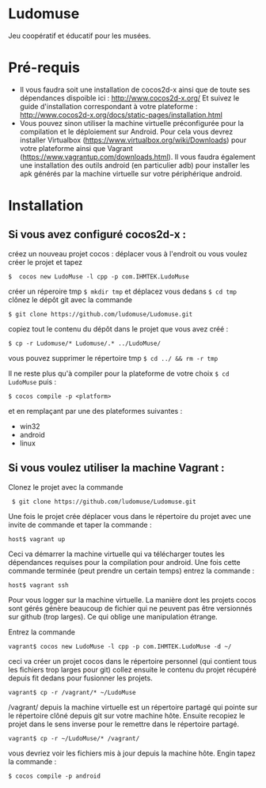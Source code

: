 # Ludomuse
Jeu coopératif et éducatif pour les musées.

Pré-requis
==========
- Il vous faudra soit une installation de cocos2d-x ainsi que de toute ses dépendances dispoible ici : http://www.cocos2d-x.org/
Et suivez le guide d'installation correspondant à votre plateforme : http://www.cocos2d-x.org/docs/static-pages/installation.html
- Vous pouvez sinon utiliser la machine virtuelle préconfigurée pour la compilation et le déploiement sur Android. Pour cela vous devrez installer Virtualbox (https://www.virtualbox.org/wiki/Downloads) pour votre plateforme ainsi que Vagrant (https://www.vagrantup.com/downloads.html). Il vous faudra également une installation des outils android (en particulier adb) pour installer les apk générés par la machine virtuelle sur votre périphérique android.


Installation
============


Si vous avez configuré cocos2d-x :
----------------------------------

créez un nouveau projet cocos :
déplacer vous à l'endroit ou vous voulez créer le projet et tapez

``
$  cocos new LudoMuse -l cpp -p com.IHMTEK.LudoMuse
``

créer un réperoire tmp `` $ mkdir tmp `` et déplacez vous dedans `` $ cd tmp ``
clônez le dépôt git avec la commande 

``
$ git clone https://github.com/ludomuse/Ludomuse.git
``

copiez tout le contenu du dépôt dans le projet que vous avez créé :

``
$ cp -r Ludomuse/* Ludomuse/.* ../LudoMuse/
``

vous pouvez supprimer le répertoire tmp `` $ cd ../ && rm -r tmp ``

Il ne reste plus qu'à compiler pour la plateforme de votre choix `` $ cd LudoMuse `` puis :

``
$ cocos compile -p <platform>
``

et en remplaçant <platform> par une des plateformes suivantes :
  - win32
  - android
  - linux
  

Si vous voulez utiliser la machine Vagrant :
--------------------------------------------

Clonez le projet avec la commande 

`` 
$ git clone https://github.com/ludomuse/Ludomuse.git
``

Une fois le projet crée déplacer vous dans le répertoire du projet avec une invite de commande et taper la commande :

``
host$ vagrant up
``

Ceci va démarrer la machine virtuelle qui va télécharger toutes les dépendances requises pour la compilation pour android.
Une fois cette commande terminée (peut prendre un certain temps) entrez la commande :

``
host$ vagrant ssh
``

Pour vous logger sur la machine virtuelle.
La manière dont les projets cocos sont gérés génère beaucoup de fichier qui ne peuvent pas être versionnés sur github (trop larges). Ce qui oblige une manipulation étrange.

Entrez la commande 

``
vagrant$ cocos new LudoMuse -l cpp -p com.IHMTEK.LudoMuse -d ~/
``

ceci va créer un projet cocos dans le répertoire personnel (qui contient tous les fichiers trop larges pour git)
collez ensuite le contenu du projet récupéré depuis fit dedans pour fusionner les projets.

``
vagrant$ cp -r /vagrant/* ~/LudoMuse
``

/vagrant/ depuis la machine virtuelle est un répertoire partagé qui pointe sur le répertoire clôné depuis git sur votre machine hôte.
Ensuite recopiez le projet dans le sens inverse pour le remettre dans le répertoire partagé.

``
vagrant$ cp -r ~/LudoMuse/* /vagrant/
``

vous devriez voir les fichiers mis à jour depuis la machine hôte.
Engin tapez la commande :

``
$ cocos compile -p android
``
